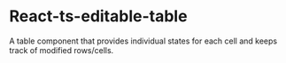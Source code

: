 # React-ts-editable-table

A table component that provides individual states for each cell and keeps track of modified rows/cells.
